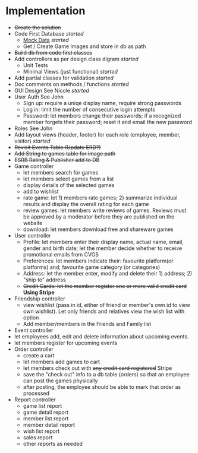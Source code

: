 # Implementation

- ~~Create the solution~~
- Code First Database *started*
  - [Mock Data](http://www.generatedata.com/) *started*
  - Get / Create Game Images and store in db as path
- ~~Build db from code first classes~~
- Add controllers as per design class digram *started*
  - Unit Tests
  - Minimal Views (just functional) *started*
- Add partial classes for validation *started*
- Doc comments on methods / functions *started*
- GUI Design See Nicole *started*
- User Auth See John 
  - Sign up: require a uniqe display name, require strong passwords
  - Log in: limit the number of consecutive login attempts
  - Password: let members change their passwords; if a recognized member forgets their password; reset it and email the new password
- Roles See John
 - Add layout views (header, footer) for each role (employee, member, visitor) *started*
- ~~Revisit Events Table (Update ERD?)~~
- ~~Add String to games table for image path~~
- ~~ESRB Rating & Publisher add to DB~~
- Game controller
  - let members search for games
  - let members select games from a list
  - display details of the selected games
  - add to wishlist
  - rate game: let 1) members rate games; 2) summarize individual results and display the overall rating for each game
  - review games: let members write reviews of games.  Reviews must be approved by a moderator before they are published on the website
  - download: let members download free and shareware games
- User controller
  - Profile: let members enter their display name, actual name, email, gender and birth date; let the member decide whether to receive promotional emails from CVGS
  - Preferences: let members indicate their: favourite platform(or platforms) and; favourite game category (or categories)
  - Address: let the member enter, modify and delete their 1) address; 2) "ship to" address
  - ~~Credit Cards: let the member register one or more valid credit card~~ **Using Stripe**
- Friendship controller
  - view wishlist (pass in id, either of friend or member's own id to view own wishlist).  Let only friends and relatives view the wish list with option
  - Add member/members in the Friends and Family list
- Event controller
 - let employees add, edit and delete information about upcoming events.
 - let members register for upcoming events
- Order controller
  - create a cart
  - let members add games to cart
  - let members check out with ~~any credit card registered~~ Stripe
  - save the "check out" info to a db table (orders) so that an employee can post the games physically
  - after posting, the employee should be able to mark that order as processed
- Report controller
  - game list report
  - game detail report
  - member list report
  - member detail report
  - wish list report
  - sales report
  - other reports as needed

